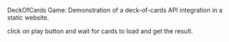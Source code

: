 DeckOfCards Game: Demonstration of a deck-of-cards API integration in a static website.

click on play button and wait for cards to load and get the result.
